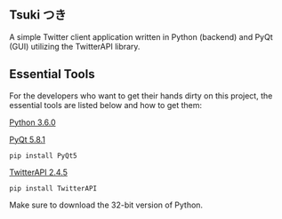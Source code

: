 Tsuki つき
-----
A simple Twitter client application written in Python (backend) and PyQt (GUI) utilizing the TwitterAPI library.

Essential Tools
---------------
For the developers who want to get their hands dirty on this project, the essential tools are listed below and how to get them:

[Python 3.6.0](https://www.python.org/downloads/release/python-360/)

[PyQt 5.8.1](https://www.riverbankcomputing.com/software/pyqt/download5)

   `pip install PyQt5`

[TwitterAPI 2.4.5](https://github.com/geduldig/TwitterAPI)

   `pip install TwitterAPI`

Make sure to download the 32-bit version of Python.